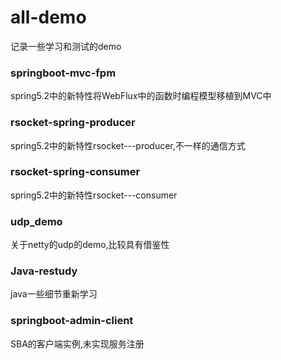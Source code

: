# all-demo

记录一些学习和测试的demo

### springboot-mvc-fpm
spring5.2中的新特性将WebFlux中的函数时编程模型移植到MVC中

### rsocket-spring-producer
spring5.2中的新特性rsocket---producer,不一样的通信方式
### rsocket-spring-consumer
spring5.2中的新特性rsocket---consumer

### udp_demo
关于netty的udp的demo,比较具有借鉴性

### Java-restudy
java一些细节重新学习

### springboot-admin-client
SBA的客户端实例,未实现服务注册